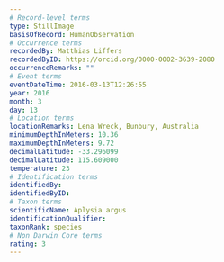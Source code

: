 ```yaml
---
# Record-level terms
type: StillImage
basisOfRecord: HumanObservation
# Occurrence terms
recordedBy: Matthias Liffers
recordedByID: https://orcid.org/0000-0002-3639-2080
occurrenceRemarks: ""
# Event terms
eventDateTime: 2016-03-13T12:26:55
year: 2016
month: 3
day: 13
# Location terms
locationRemarks: Lena Wreck, Bunbury, Australia
minimumDepthInMeters: 10.36
maximumDepthInMeters: 9.72
decimalLatitude: -33.296099
decimalLatitude: 115.609000
temperature: 23
# Identification terms
identifiedBy: 
identifiedByID: 
# Taxon terms
scientificName: Aplysia argus
identificationQualifier: 
taxonRank: species
# Non Darwin Core terms
rating: 3
---
```

